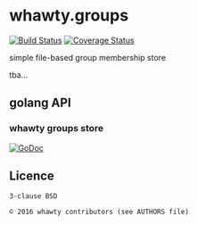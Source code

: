 # whawty.groups

[![Build Status](https://travis-ci.org/whawty/groups.svg?branch=master)](https://travis-ci.org/whawty/groups)
[![Coverage Status](https://coveralls.io/repos/github/whawty/groups/badge.svg?branch=master)](https://coveralls.io/github/whawty/groups?branch=master)

simple file-based group membership store

tba...

## golang API

### whawty groups store

[![GoDoc](https://godoc.org/github.com/whawty/groups/store?status.svg)](https://godoc.org/github.com/whawty/groups/store)

## Licence

    3-clause BSD

    © 2016 whawty contributors (see AUTHORS file)

